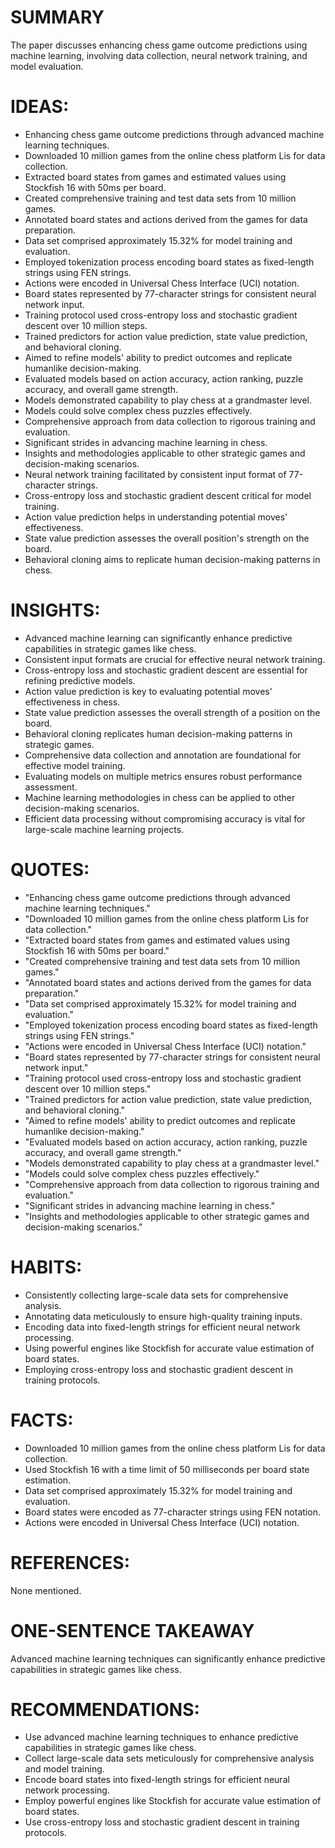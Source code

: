 # SUMMARY
The paper discusses enhancing chess game outcome predictions using machine learning, involving data collection, neural network training, and model evaluation.

# IDEAS:
- Enhancing chess game outcome predictions through advanced machine learning techniques.
- Downloaded 10 million games from the online chess platform Lis for data collection.
- Extracted board states from games and estimated values using Stockfish 16 with 50ms per board.
- Created comprehensive training and test data sets from 10 million games.
- Annotated board states and actions derived from the games for data preparation.
- Data set comprised approximately 15.32% for model training and evaluation.
- Employed tokenization process encoding board states as fixed-length strings using FEN strings.
- Actions were encoded in Universal Chess Interface (UCI) notation.
- Board states represented by 77-character strings for consistent neural network input.
- Training protocol used cross-entropy loss and stochastic gradient descent over 10 million steps.
- Trained predictors for action value prediction, state value prediction, and behavioral cloning.
- Aimed to refine models' ability to predict outcomes and replicate humanlike decision-making.
- Evaluated models based on action accuracy, action ranking, puzzle accuracy, and overall game strength.
- Models demonstrated capability to play chess at a grandmaster level.
- Models could solve complex chess puzzles effectively.
- Comprehensive approach from data collection to rigorous training and evaluation.
- Significant strides in advancing machine learning in chess.
- Insights and methodologies applicable to other strategic games and decision-making scenarios.
- Neural network training facilitated by consistent input format of 77-character strings.
- Cross-entropy loss and stochastic gradient descent critical for model training.
- Action value prediction helps in understanding potential moves' effectiveness.
- State value prediction assesses the overall position's strength on the board.
- Behavioral cloning aims to replicate human decision-making patterns in chess.

# INSIGHTS:
- Advanced machine learning can significantly enhance predictive capabilities in strategic games like chess.
- Consistent input formats are crucial for effective neural network training.
- Cross-entropy loss and stochastic gradient descent are essential for refining predictive models.
- Action value prediction is key to evaluating potential moves' effectiveness in chess.
- State value prediction assesses the overall strength of a position on the board.
- Behavioral cloning replicates human decision-making patterns in strategic games.
- Comprehensive data collection and annotation are foundational for effective model training.
- Evaluating models on multiple metrics ensures robust performance assessment.
- Machine learning methodologies in chess can be applied to other decision-making scenarios.
- Efficient data processing without compromising accuracy is vital for large-scale machine learning projects.

# QUOTES:
- "Enhancing chess game outcome predictions through advanced machine learning techniques."
- "Downloaded 10 million games from the online chess platform Lis for data collection."
- "Extracted board states from games and estimated values using Stockfish 16 with 50ms per board."
- "Created comprehensive training and test data sets from 10 million games."
- "Annotated board states and actions derived from the games for data preparation."
- "Data set comprised approximately 15.32% for model training and evaluation."
- "Employed tokenization process encoding board states as fixed-length strings using FEN strings."
- "Actions were encoded in Universal Chess Interface (UCI) notation."
- "Board states represented by 77-character strings for consistent neural network input."
- "Training protocol used cross-entropy loss and stochastic gradient descent over 10 million steps."
- "Trained predictors for action value prediction, state value prediction, and behavioral cloning."
- "Aimed to refine models' ability to predict outcomes and replicate humanlike decision-making."
- "Evaluated models based on action accuracy, action ranking, puzzle accuracy, and overall game strength."
- "Models demonstrated capability to play chess at a grandmaster level."
- "Models could solve complex chess puzzles effectively."
- "Comprehensive approach from data collection to rigorous training and evaluation."
- "Significant strides in advancing machine learning in chess."
- "Insights and methodologies applicable to other strategic games and decision-making scenarios."

# HABITS:
- Consistently collecting large-scale data sets for comprehensive analysis.
- Annotating data meticulously to ensure high-quality training inputs.
- Encoding data into fixed-length strings for efficient neural network processing.
- Using powerful engines like Stockfish for accurate value estimation of board states.
- Employing cross-entropy loss and stochastic gradient descent in training protocols.

# FACTS:
- Downloaded 10 million games from the online chess platform Lis for data collection.
- Used Stockfish 16 with a time limit of 50 milliseconds per board state estimation.
- Data set comprised approximately 15.32% for model training and evaluation.
- Board states were encoded as 77-character strings using FEN notation.
- Actions were encoded in Universal Chess Interface (UCI) notation.

# REFERENCES:
None mentioned.

# ONE-SENTENCE TAKEAWAY
Advanced machine learning techniques can significantly enhance predictive capabilities in strategic games like chess.

# RECOMMENDATIONS:
- Use advanced machine learning techniques to enhance predictive capabilities in strategic games like chess.
- Collect large-scale data sets meticulously for comprehensive analysis and model training.
- Encode board states into fixed-length strings for efficient neural network processing.
- Employ powerful engines like Stockfish for accurate value estimation of board states.
- Use cross-entropy loss and stochastic gradient descent in training protocols.